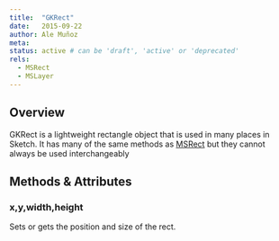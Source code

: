 ```yaml
---
title:  "GKRect"
date:   2015-09-22
author: Ale Muñoz
meta:
status: active # can be 'draft', 'active' or 'deprecated'
rels:
  - MSRect
  - MSLayer
---
```


## Overview

GKRect is a lightweight rectangle object that is used in many places in Sketch. It has many of the same methods as [MSRect]({{site.baseurl}}/docs/MSRect) but they cannot always be used interchangeably

## Methods & Attributes

### x,y,width,height

Sets or gets the position and size of the rect.

